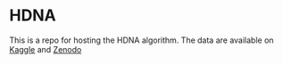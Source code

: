 # HDNA
This is a repo for hosting the HDNA algorithm.
The data are available on [Kaggle](https://www.kaggle.com/datasets/mahdiakhi/hdna-output) and [Zenodo](https://zenodo.org/record/8102978)
